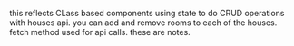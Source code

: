 this reflects CLass based components using state to do CRUD operations with houses api. you can add and remove rooms to each of the houses. fetch method used for api calls. these are notes. 
